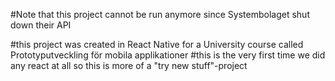 
#Note that this project cannot be run anymore since Systembolaget shut down their API

#this project was created in React Native for a University course called Prototyputveckling för mobila applikationer
#this is the very first time we did any react at all so this is more of a "try new stuff"-project


